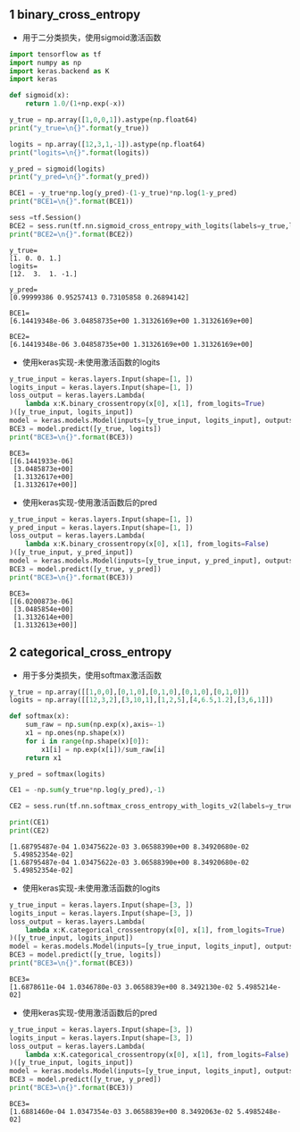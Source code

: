 ## 1 binary_cross_entropy

- 用于二分类损失，使用sigmoid激活函数


```python
import tensorflow as tf
import numpy as np
import keras.backend as K
import keras
```

```python
def sigmoid(x):
    return 1.0/(1+np.exp(-x))

y_true = np.array([1,0,0,1]).astype(np.float64)
print("y_true=\n{}".format(y_true))

logits = np.array([12,3,1,-1]).astype(np.float64)
print("logits=\n{}".format(logits))

y_pred = sigmoid(logits)
print("y_pred=\n{}".format(y_pred))

BCE1 = -y_true*np.log(y_pred)-(1-y_true)*np.log(1-y_pred)
print("BCE1=\n{}".format(BCE1))

sess =tf.Session()
BCE2 = sess.run(tf.nn.sigmoid_cross_entropy_with_logits(labels=y_true,logits=logits))
print("BCE2=\n{}".format(BCE2))
```

    y_true=
    [1. 0. 0. 1.]
    logits=
    [12.  3.  1. -1.]
    
    y_pred=
    [0.99999386 0.95257413 0.73105858 0.26894142]
    
    BCE1=
    [6.14419348e-06 3.04858735e+00 1.31326169e+00 1.31326169e+00]

    BCE2=
    [6.14419348e-06 3.04858735e+00 1.31326169e+00 1.31326169e+00]


- 使用keras实现-未使用激活函数的logits


```python
y_true_input = keras.layers.Input(shape=[1, ])
logits_input = keras.layers.Input(shape=[1, ])
loss_output = keras.layers.Lambda(
    lambda x:K.binary_crossentropy(x[0], x[1], from_logits=True)
)([y_true_input, logits_input])
model = keras.models.Model(inputs=[y_true_input, logits_input], outputs=loss_output)
BCE3 = model.predict([y_true, logits])
print("BCE3=\n{}".format(BCE3))
```

    BCE3=
    [[6.1441933e-06]
     [3.0485873e+00]
     [1.3132617e+00]
     [1.3132617e+00]]


- 使用keras实现-使用激活函数后的pred

```python
y_true_input = keras.layers.Input(shape=[1, ])
y_pred_input = keras.layers.Input(shape=[1, ])
loss_output = keras.layers.Lambda(
    lambda x:K.binary_crossentropy(x[0], x[1], from_logits=False)
)([y_true_input, y_pred_input])
model = keras.models.Model(inputs=[y_true_input, y_pred_input], outputs=loss_output)
BCE3 = model.predict([y_true, y_pred])
print("BCE3=\n{}".format(BCE3))
```

    BCE3=
    [[6.0200873e-06]
     [3.0485854e+00]
     [1.3132614e+00]
     [1.3132613e+00]]


## 2 categorical_cross_entropy

- 用于多分类损失，使用softmax激活函数


```python
y_true = np.array([[1,0,0],[0,1,0],[0,1,0],[0,1,0],[0,1,0]])
logits = np.array([[12,3,2],[3,10,1],[1,2,5],[4,6.5,1.2],[3,6,1]])

def softmax(x):
    sum_raw = np.sum(np.exp(x),axis=-1)
    x1 = np.ones(np.shape(x))
    for i in range(np.shape(x)[0]):
        x1[i] = np.exp(x[i])/sum_raw[i]
    return x1

y_pred = softmax(logits)

CE1 = -np.sum(y_true*np.log(y_pred),-1)

CE2 = sess.run(tf.nn.softmax_cross_entropy_with_logits_v2(labels=y_true,logits=logits))

print(CE1)
print(CE2)
```

    [1.68795487e-04 1.03475622e-03 3.06588390e+00 8.34920680e-02
     5.49852354e-02]
    [1.68795487e-04 1.03475622e-03 3.06588390e+00 8.34920680e-02
     5.49852354e-02]


- 使用keras实现-未使用激活函数的logits


```python
y_true_input = keras.layers.Input(shape=[3, ])
logits_input = keras.layers.Input(shape=[3, ])
loss_output = keras.layers.Lambda(
    lambda x:K.categorical_crossentropy(x[0], x[1], from_logits=True)
)([y_true_input, logits_input])
model = keras.models.Model(inputs=[y_true_input, logits_input], outputs=loss_output)
BCE3 = model.predict([y_true, logits])
print("BCE3=\n{}".format(BCE3))
```

    BCE3=
    [1.6878611e-04 1.0346780e-03 3.0658839e+00 8.3492130e-02 5.4985214e-02]


- 使用keras实现-使用激活函数后的pred


```python
y_true_input = keras.layers.Input(shape=[3, ])
logits_input = keras.layers.Input(shape=[3, ])
loss_output = keras.layers.Lambda(
    lambda x:K.categorical_crossentropy(x[0], x[1], from_logits=False)
)([y_true_input, logits_input])
model = keras.models.Model(inputs=[y_true_input, logits_input], outputs=loss_output)
BCE3 = model.predict([y_true, y_pred])
print("BCE3=\n{}".format(BCE3))
```

    BCE3=
    [1.6881460e-04 1.0347354e-03 3.0658839e+00 8.3492063e-02 5.4985248e-02]


